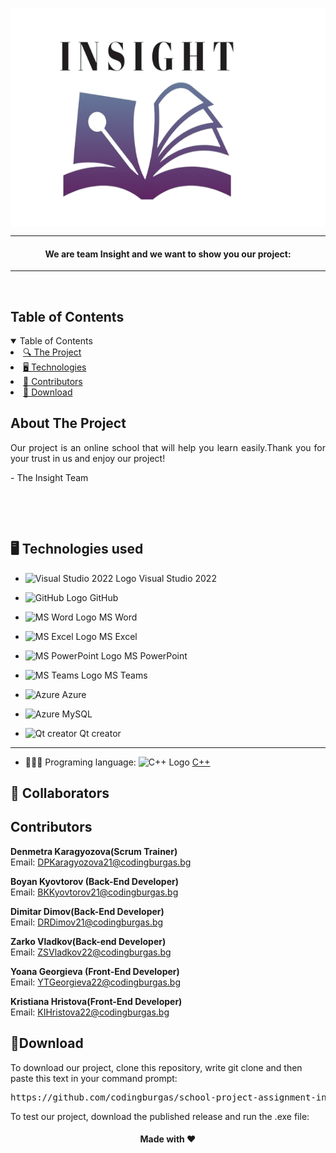 <p align="center">
     <img align="center" src="./Resources/Images/Insight-logo.png" alt="Insight logo" width="550", height="350">
</p>
    
    
<hr>
    <h4 align="center">We are team Insight and we want to show you our project:</h4>

<hr>


<br>
    
<!-- 📋 TABLE OF CONTENTS -->
<h2 id="table-of-contents">Table of Contents</h2>
    
<details open="open">
    <summary>Table of Contents</summary>
    <li><a href="#about-the-project"> 🔍 The Project</a></li>
    <li><a href="#used-technologies"> 🖥️ Technologies</a></li>
    <li><a href="#contributors"> 🧑 Contributors</a></li>
    <li><a href="#download">   🚀 Download</a></li>
</details>

<!-- 🔍ABOUT THE PROJECT -->
<h2 id="about-the-project">About The Project</h2>
    
<p align ="justify">
    Our project is an online school that will help you learn easily.Thank you for your trust in us and enjoy our project!
</p>
<p> - The Insight Team </p>
    
<br>              
    
</details>
    
</td></tr></table>
<p></p>
    
    
</p>
    
    
<br>
    
    
    
## 🖥️ Technologies used <a name="technologies"></a>
- <img src="https://upload.wikimedia.org/wikipedia/commons/thumb/2/2c/Visual_Studio_Icon_2022.svg/1200px-Visual_Studio_Icon_2022.svg.png" width="20" alt="Visual Studio 2022 Logo"> Visual Studio 2022
- <img src="https://github.githubassets.com/images/modules/logos_page/GitHub-Mark.png" width="20" alt="GitHub Logo"> GitHub
- <img src="https://upload.wikimedia.org/wikipedia/commons/thumb/f/fd/Microsoft_Office_Word_%282019%E2%80%93present%29.svg/2203px-Microsoft_Office_Word_%282019%E2%80%93present%29.svg.png" width="20" alt="MS Word Logo"> MS Word
- <img src="https://upload.wikimedia.org/wikipedia/commons/thumb/3/34/Microsoft_Office_Excel_%282019%E2%80%93present%29.svg/2203px-Microsoft_Office_Excel_%282019%E2%80%93present%29.svg.png" width="20" alt="MS Excel Logo"> MS Excel
- <img src="https://upload.wikimedia.org/wikipedia/commons/3/3b/Microsoft_PowerPoint_Logo.png" width="20" alt="MS PowerPoint Logo"> MS PowerPoint
- <img src="https://upload.wikimedia.org/wikipedia/commons/thumb/c/c9/Microsoft_Office_Teams_%282018%E2%80%93present%29.svg/2203px-Microsoft_Office_Teams_%282018%E2%80%93present%29.svg.png" width="20" alt="MS Teams Logo"> MS Teams

- <img src="https://arunpotti.files.wordpress.com/2021/12/microsoft_azure.svg_.png" width="20" alt="Azure"> Azure
- <img src="https://cdn-icons-png.flaticon.com/512/5968/5968313.png" width="20" alt="Azure"> MySQL

- <img src="https://upload.wikimedia.org/wikipedia/commons/thumb/8/81/Qt_logo_neon_2022.svg/1200px-Qt_logo_neon_2022.svg.png" width="20" alt="Qt creator"> Qt creator
-----------------------------------------------------------------------------------------------------------------------------------
- 👩🏻‍💻 Programing language: <img src="https://brandslogos.com/wp-content/uploads/thumbs/c-logo-vector.svg" width="20" alt="C++ Logo"> <a href="https://cplusplus.com/">C++</a>
    
    
    
## 🧑 Collaborators <a name="collaborators"></a>
<h2 id="contributors">Contributors</h2>
    
<p>
    
    
<b>Denmetra Karagyozova(Scrum Trainer)</b> <br>
    Email: <a>DPKaragyozova21@codingburgas.bg</a> <br>
    
<b>Boyan Kyovtorov (Back-End Developer)</b> <br>
    Email: <a>BKKyovtorov21@codingburgas.bg</a> <br>
    
<b>Dimitar Dimov(Back-End Developer)</b> <br>
    Email: <a>DRDimov21@codingburgas.bg</a> <br>

<b>Zarko Vladkov(Back-end Developer)</b> <br>
Email: <a>ZSVladkov22@codingburgas.bg</a> <br>

<b>Yoana Georgieva (Front-End Developer)</b> <br>
Email: <a>YTGeorgieva22@codingburgas.bg</a> <br>

<b>Kristiana Hristova(Front-End Developer)</b> <br>
Email: <a>KIHristova22@codingburgas.bg</a> <br>

</p>
    
<h2 id="download">🚀Download</h2>
    
<p>To download our project, clone this repository, write git clone and then paste this text in your command prompt:</p>
    
<pre>https://github.com/codingburgas/school-project-assignment-insight.git</pre>

<p>To test our project, download the published release and run the .exe file:</p>

<h4 align="center"> Made with ❤️
